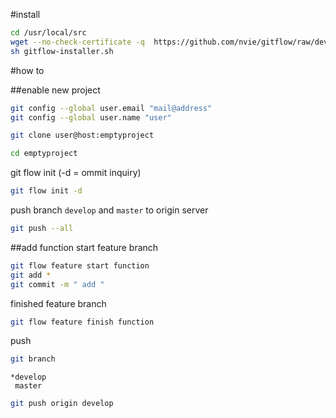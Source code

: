 #install
```bash
cd /usr/local/src
wget --no-check-certificate -q  https://github.com/nvie/gitflow/raw/develop/contrib/gitflow-installer.sh 
sh gitflow-installer.sh 
```
#how to

##enable new project

```bash
git config --global user.email "mail@address"
git config --global user.name "user"

git clone user@host:emptyproject

cd emptyproject
```


git flow init (-d = ommit inquiry)
```bash
git flow init -d
```


push branch `develop` and `master` to origin server  
```bash
git push --all
```


##add function
start feature branch  
```bash
git flow feature start function
git add *
git commit -m " add "
```
finished feature branch  
```bash
git flow feature finish function
```
push  
```bash
git branch
```
```
*develop
 master
```

```bash 
git push origin develop
```
